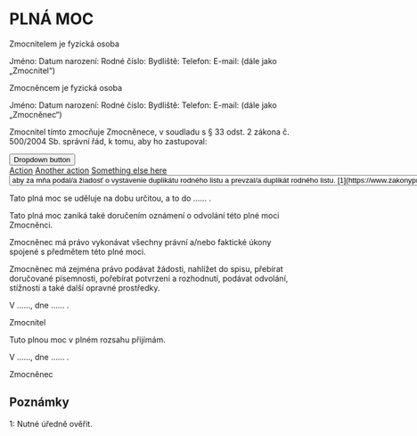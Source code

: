 # PLNÁ MOC

Zmocnitelem je fyzická osoba

Jméno:
Datum narození:
Rodné číslo:
Bydliště: 
Telefon: 
E-mail: 
(dále jako „Zmocnitel“)

Zmocněncem je fyzická osoba

Jméno:
Datum narození:
Rodné číslo: 
Bydliště: 
Telefon: 
E-mail: 
(dále jako „Zmocněnec“)

Zmocnitel tímto zmocňuje Zmocněnece, v soudladu s § 33 odst. 2 zákona č. 500/2004 Sb. správní řád, k tomu, aby ho zastupoval:

<link href="/plnamoc/jquery-3.5.1.min.js" rel="stylesheet">
<link href="/plnamoc/bootstrap.min.css" rel="stylesheet">
<script src="/plnamoc/bootstrap.bundle.min.js" type="text/javascript"></script>


<div class="dropdown">
  <button class="btn btn-secondary dropdown-toggle" type="button" id="dropdownMenuButton" data-toggle="dropdown" aria-haspopup="true" aria-expanded="false">
    Dropdown button
  </button>
  <div class="dropdown-menu" aria-labelledby="dropdownMenuButton">
    <a class="dropdown-item" href="#">Action</a>
    <a class="dropdown-item" href="#">Another action</a>
    <a class="dropdown-item" href="#">Something else here</a>
  </div>
</div>

  <select name="cars" id="cars">
    <option value="volvo">aby za mňa podal/a žiadosť o vystavenie duplikátu rodného listu a prevzal/a duplikát rodného listu. <sup>[1](https://www.zakonyprolidi.cz/cs/2000-301#p25-8)</sup></option>
    <option value="saab">Saab</option>
    <option value="opel">Opel</option>
    <option value="audi">Audi</option>
  </select>

Tato plná moc se uděluje na dobu určitou, a to do ...... .

Tato plná moc zaniká také doručením oznámení o odvolání této plné moci Zmocněnci.

Zmocněnec má právo vykonávat všechny právní a/nebo faktické úkony spojené s předmětem této plné moci.

Zmocněnec má zejména právo podávat žádosti, nahlížet do spisu, přebírat doručované písemnosti, pořebírat potvrzení a rozhodnutí, podávat odvolání, stížnosti a také další opravné prostředky.



V ......, dne ...... .

Zmocnitel




Tuto plnou moc v plném rozsahu přijímám.



V ......, dne ...... .

Zmocněnec


## Poznámky

<a name="https://www.zakonyprolidi.cz/cs/2000-301#p25-8">1</a>: Nutné úředně ověřit.

